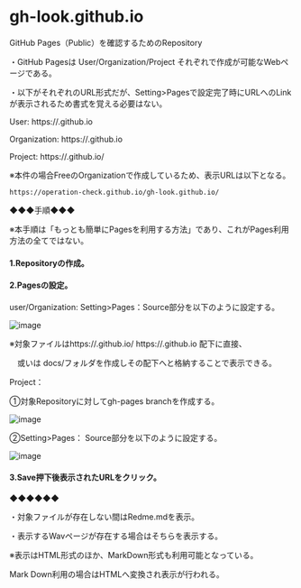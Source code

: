 # gh-look.github.io
GitHub Pages（Public）を確認するためのRepository

・GitHub Pagesは User/Organization/Project それぞれで作成が可能なWebページである。

・以下がそれぞれのURL形式だが、Setting>Pagesで設定完了時にURLへのLinkが表示されるため書式を覚える必要はない。

User: https://<usename>.github.io

Organization: https://<Organization>.github.io

Project: https://<username>.github.io/<repository>

※本件の場合FreeのOrganizationで作成しているため、表示URLは以下となる。

`https://operation-check.github.io/gh-look.github.io/`

◆◆◆手順◆◆◆

※本手順は「もっとも簡単にPagesを利用する方法」であり、これがPages利用方法の全てではない。

#### 1.Repositoryの作成。

#### 2.Pagesの設定。

user/Organization: Setting>Pages：Source部分を以下のように設定する。

![image](https://user-images.githubusercontent.com/85093305/130390293-dbaa0d20-945d-4135-b844-7d960b511906.png)

※対象ファイルはhttps://<usename>.github.io/ https://<Organization>.github.io 配下に直接、

　或いは docs/フォルダを作成しその配下へと格納することで表示できる。

Project：

①対象Repositoryに対してgh-pages branchを作成する。

![image](https://user-images.githubusercontent.com/85093305/130390876-5c0d61c1-5e1f-4b4a-9112-7e9ba548cd89.png)

②Setting>Pages： Source部分を以下のように設定する。

![image](https://user-images.githubusercontent.com/85093305/130391022-20dd66c8-c7df-4386-b07c-56005e1a6673.png)

#### 3.Save押下後表示されたURLをクリック。

◆◆◆◆◆◆

・対象ファイルが存在しない間はRedme.mdを表示。

・表示するWavページが存在する場合はそちらを表示する。

※表示はHTML形式のほか、MarkDown形式も利用可能となっている。

  Mark Down利用の場合はHTMLへ変換され表示が行われる。
